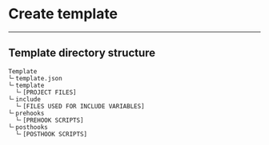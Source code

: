 # Create template

***

## Template directory structure

```
Template
└╴template.json
└╴template
  └╴[PROJECT FILES]
└╴include
  └╴[FILES USED FOR INCLUDE VARIABLES]
└╴prehooks
  └╴[PREHOOK SCRIPTS]
└╴posthooks
  └╴[POSTHOOK SCRIPTS]
```
